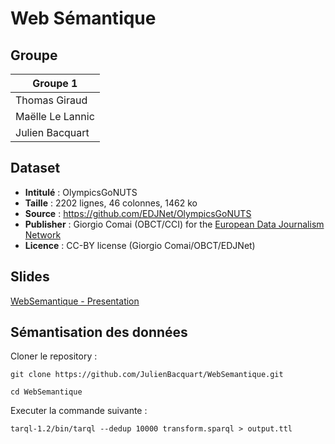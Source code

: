 # Web Sémantique

## Groupe

| Groupe 1         |
| ---------------- |
| Thomas Giraud    |
| Maëlle Le Lannic |
| Julien Bacquart  |

## Dataset

- **Intitulé** : OlympicsGoNUTS  
- **Taille** : 2202 lignes, 46 colonnes, 1462 ko  
- **Source** : https://github.com/EDJNet/OlympicsGoNUTS  
- **Publisher** : Giorgio Comai (OBCT/CCI) for the [European Data Journalism Network](https://www.europeandatajournalism.eu/)
- **Licence** : CC-BY license (Giorgio Comai/OBCT/EDJNet)

## Slides

[WebSemantique - Presentation](https://docs.google.com/presentation/d/1KLYlVwpXp00OIlhzkgwN0bMuaWH4ockdj4gNZlJnpXo/edit?usp=sharing)

## Sémantisation des données

Cloner le repository :

`git clone https://github.com/JulienBacquart/WebSemantique.git`

`cd WebSemantique`

Executer la commande suivante :

`tarql-1.2/bin/tarql --dedup 10000 transform.sparql > output.ttl`